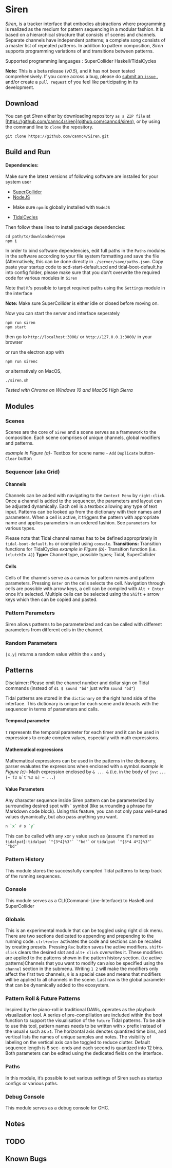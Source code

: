 # Siren
*Siren*, is a tracker interface that embodies abstractions where programming is realized as the medium for pattern sequencing in a modular fashion. It is based on a hierarchical structure that consists of scenes and channels. Separate channels have independent patterns; a complete song consists of a master list of repeated patterns. In addition to pattern composition, *Siren* supports programming variations of and transitions between patterns. 


Supported programming languages : 
SuperCollider
Haskell/TidalCycles


**Note:** This is a beta release (*v0.5*), and it has not been tested comprehensively. If you come across a bug, please do [submit an `issue` ](https://github.com/cannc4/siren/issues/new), and/or create a `pull request` of you feel like participating in its development.

## Download
You can get *Siren* either by downloading repository `as a ZIP file` at [https://github.com/cannc4/siren](github.com/cannc4/siren), or by using the command line to `clone` the repository.

```shell
git clone https://github.com/cannc4/Siren.git
```

## Build and Run
#### Dependencies:
Make sure the latest versions of following software are installed for your system user
- [SuperCollider](http://supercollider.github.io/download.html)
- [NodeJS](https://nodejs.org/en/download/) 
+ Make sure `npm` is globally installed with `NodeJS`
- [TidalCycles](https://tidalcycles.org/getting_started.html)

Then follow these lines to install package dependencies:
```shell
cd path/to/downloaded/repo
npm i
```

In order to bind software dependencies, edit full paths in the `Paths` modules in the software according to your file system formatting and save the file (Alternatively, this can be done directly in `./server/save/paths.json`. 
Copy paste your startup code to scd-start-default.scd and tidal-boot-default.hs into config folder, please make sure that you don't overwrite the required code for various modules in `Siren`

Note that it's possible to target required paths using the `Settings` module in the interface


**Note:** Make sure SuperCollider is either idle or closed before moving on.

Now you can start the server and interface seperately
```shell
npm run siren
npm start
```
then go to `http://localhost:3000/` or `http://127.0.0.1:3000/` in your browser

or run the electron app with
```shell
npm run sirenc
```

or alternatively on MacOS,
```shell
./siren.sh
```


*Tested with Chrome on Windows 10 and MacOS High Sierra*

## Modules

### Scenes

Scenes are the core of `Siren` and a scene serves as a framework to the composition. Each scene comprises of unique channels, global modifiers and patterns. 

*example in Figure (a)*- Textbox for scene name - `Add` `Duplicate` button- `Clear` button


### Sequencer (aka Grid) 
#### Channels

Channels can be added with navigating to the `Context Menu` by `right-click`. Once a channel is added to the sequencer, the parameters and layout can be adjusted dynamically.  Each cell is a textbox allowing any type of text input. Patterns can be looked up from the dictionary with their names and parameters. When a cell is active, it triggers the pattern with appropriate name and applies parameters in an ordered fashion.  See `parameters` for various types.

Please note that Tidal channel names has to be defined appropriately in `tidal-boot-default.hs` or compiled using `console`.
**Transitions:** Transition functions for TidalCycles
*example in Figure (b)*- Transition function (i.e. `(clutchIn 4)`)
**Type:** Channel type, possible types; Tidal, SuperCollider

#### Cells
Cells of the channels serve as a canvas for pattern names and pattern parameters. Pressing `Enter` on the cells selects the cell. 
Navigation through cells are possible with arrow keys, a cell can be compiled with `Alt + Enter ` once it's selected. 
Multiple cells can be selected using the `Shift` + arrow keys which then can be copied and pasted.

### Pattern Parameters

Siren allows patterns to be parameterized and can be called with different parameters from different cells in the channel. 

### Random Parameters
`|x,y|` returns a random value within the `x` and `y` 

## Patterns
Disclaimer: Please omit the channel number and dollar sign on Tidal commands (instead of `d1 $ sound "bd"` just write `sound "bd"`)

Tidal patterns are stored in the `dictionary` on the right hand side of the interface. This dictionary is unique for each scene and interacts with the sequencer in terms of parameters and calls.

#### Temporal parameter 
 `t`  represents the temporal parameter for each timer and it can be used in expressions to create complex values, especially with math expressions.

#### Mathematical expressions 
Mathematical expressions can be used in the patterns in the dictionary, parser evaluates the expressions when enclosed with `&` symbol.*example in Figure (c)*- Math expression enclosed by `& ... &` (i.e. in the body of `jvv`: ```... [~ f3 &`t`%3 &] ~ ...```)


#### Value Parameters
Any character sequence inside Siren pattern can be parameterized by surrounding desired spot with \` symbol (like surrounding a phrase for Markdown code block). Using this feature, you can not only pass well-tuned values dynamically, but also pass anything you want.

```haskell
n `x` # s `y` 
```
This can be called with any `x`or  `y` value such as (assume it's named as `tidalpat`):
``` tidalpat `"{3*4}%3"` `"bd"` ``` 
or
``` tidalpat `"{3*4 4*2}%3"` `"bd"` ``` 

### Pattern History
This module stores the successfully compiled Tidal patterns to keep track of the running sequences.

### Console
This module serves as a CLI(Command-Line-Interface) to Haskell and SuperCollider 

### Globals

This is an experimental module that can be toggled using right click menu. There are two sections dedicated to appending and prepending to the running code. `ctrl+enter` activates the code and sections can be recalled by creating presets. Pressing `Rec` button saves the active modifiers. `shift+ click` clears the desired slot and `alt+ click` overwrites it. These modifiers are applied to the patterns shown in the pattern history section. (i.e active patterns)Channels that you want to modify can also be specified using the `channel` section in the submenu. Writing `1 2` will make the modifiers only affect the first two channels, `0` is a special case and means that modifiers will be applied to all channels in the scene. Last row is the global parameter that can be dynamically added to the ecosystem.

### Pattern Roll & Future Patterns


Inspired by the piano-roll in traditional DAWs, operates as the playback visualization tool. A series of pre-compiliation are included within the boot function to support the visualisation of the `future` Tidal patterns. 
To be able to use this tool, pattern names needs to be written with `x` prefix instead of the usual `d` such as `x1`.
The horizontal axis denotes quantized time bins, and vertical lists the names of unique samples and notes. The visibility of labeling on the vertical axis can be toggled to reduce clutter. Default sequence length is 8 sec- onds and each second is quantized into 12 bins. Both parameters can be edited using the dedicated fields on the interface.


### Paths
In this module, it’s possible to set various settings of Siren such as startup configs or various paths.

### Debug Console
This module serves as a debug console for GHC. 

## Notes


## TODO

## Known Bugs



